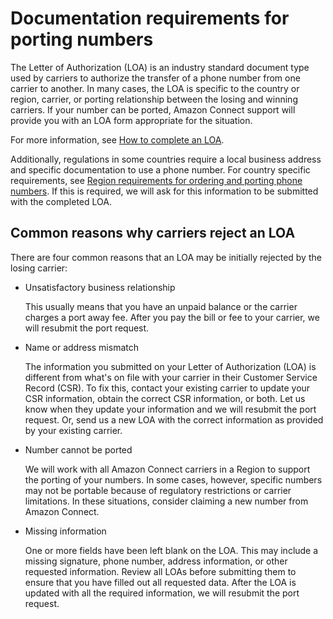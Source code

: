 # Documentation requirements for porting numbers<a name="porting-documentation-requirements"></a>

The Letter of Authorization \(LOA\) is an industry standard document type used by carriers to authorize the transfer of a phone number from one carrier to another\. In many cases, the LOA is specific to the country or region, carrier, or porting relationship between the losing and winning carriers\. If your number can be ported, Amazon Connect support will provide you with an LOA form appropriate for the situation\. 

 For more information, see [How to complete an LOA](about-porting.md#how-to-complete-loa)\. 

Additionally, regulations in some countries require a local business address and specific documentation to use a phone number\. For country specific requirements, see [Region requirements for ordering and porting phone numbers](phone-number-requirements.md)\. If this is required, we will ask for this information to be submitted with the completed LOA\.

## Common reasons why carriers reject an LOA<a name="why-port-request-rejected"></a>

There are four common reasons that an LOA may be initially rejected by the losing carrier: 
+ Unsatisfactory business relationship

  This usually means that you have an unpaid balance or the carrier charges a port away fee\. After you pay the bill or fee to your carrier, we will resubmit the port request\.
+ Name or address mismatch

  The information you submitted on your Letter of Authorization \(LOA\) is different from what's on file with your carrier in their Customer Service Record \(CSR\)\. To fix this, contact your existing carrier to update your CSR information, obtain the correct CSR information, or both\. Let us know when they update your information and we will resubmit the port request\. Or, send us a new LOA with the correct information as provided by your existing carrier\. 
+ Number cannot be ported

  We will work with all Amazon Connect carriers in a Region to support the porting of your numbers\. In some cases, however, specific numbers may not be portable because of regulatory restrictions or carrier limitations\. In these situations, consider claiming a new number from Amazon Connect\.
+ Missing information

  One or more fields have been left blank on the LOA\. This may include a missing signature, phone number, address information, or other requested information\. Review all LOAs before submitting them to ensure that you have filled out all requested data\. After the LOA is updated with all the required information, we will resubmit the port request\.